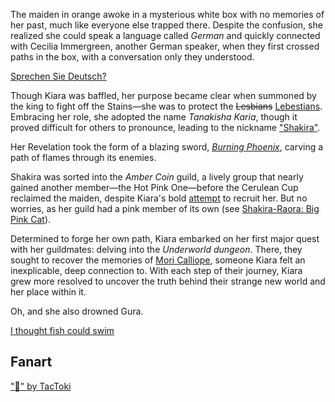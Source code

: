 <!-- title: Tanakisha Karia -->
<!-- status: Alive -->

The maiden in orange awoke in a mysterious white box with no memories of her past, much like everyone else trapped there. Despite the confusion, she realized she could speak a language called _German_ and quickly connected with Cecilia Immergreen, another German speaker, when they first crossed paths in the box, with a conversation only they understood.

[Sprechen Sie Deutsch?](#embed:https://www.youtube.com/live/izEX6XKyApQ?feature=shared&t=907)

Though Kiara was baffled, her purpose became clear when summoned by the king to fight off the Stains—she was to protect the ~~Lesbians~~ [Lebestians](https://www.youtube.com/live/izEX6XKyApQ?feature=shared&t=2687). Embracing her role, she adopted the name _Tanakisha Karia_, though it proved difficult for others to pronounce, leading to the nickname ["Shakira"](https://www.youtube.com/live/izEX6XKyApQ?feature=shared&t=2943).

Her Revelation took the form of a blazing sword, [_Burning Phoenix_](https://www.youtube.com/live/izEX6XKyApQ?feature=shared&t=3181), carving a path of flames through its enemies.

Shakira was sorted into the _Amber Coin_ guild, a lively group that nearly gained another member—the Hot Pink One—before the Cerulean Cup reclaimed the maiden, despite Kiara's bold [attempt](https://www.youtube.com/live/izEX6XKyApQ?feature=shared&t=5610) to recruit her. But no worries, as her guild had a pink member of its own (see [Shakira-Raora: Big Pink Cat](#edge:kiara-raora)).

Determined to forge her own path, Kiara embarked on her first major quest with her guildmates: delving into the _Underworld dungeon_. There, they sought to recover the memories of [Mori Calliope](https://www.youtube.com/live/izEX6XKyApQ?feature=shared&t=9829), someone Kiara felt an inexplicable, deep connection to. With each step of their journey, Kiara grew more resolved to uncover the truth behind their strange new world and her place within it.

Oh, and she also drowned Gura.

[I thought fish could swim](#embed:https://www.youtube.com/live/izEX6XKyApQ?feature=shared&t=6894)

## Fanart

["🐔" by TacToki](https://x.com/tac_toki/status/1899898564433662436)
